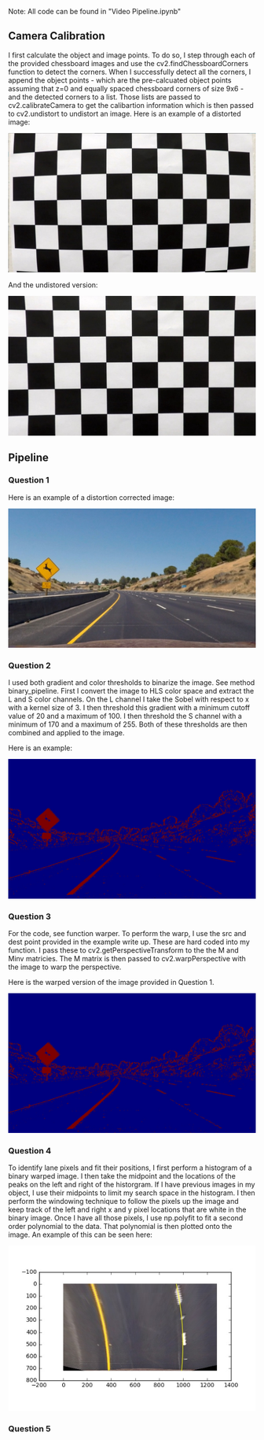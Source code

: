 Note: All code can be found in "Video Pipeline.ipynb"

## Camera Calibration

I first calculate the object and image points. To do so, I step through each of the provided chessboard images and use the cv2.findChessboardCorners function to detect the corners. When I successfully detect all the corners, I append the object points - which are the pre-calcuated object points assuming that z=0 and equally spaced chessboard corners of size 9x6 - and the detected corners to a list. Those lists are passed to cv2.calibrateCamera to get the calibartion information which is then passed to cv2.undistort to undistort an image. Here is an example of a distorted image:

![distorted](./readme_images/calibration1.jpg)

And the undistored version:

![undistorted](./readme_images/undistorted.jpg)


## Pipeline

### Question 1

Here is an example of a distortion corrected image:

![undistorted_car](./readme_images/undistorted_car.jpg)

### Question 2

I used both gradient and color thresholds to binarize the image. See method binary_pipeline. First I convert the image to HLS color space and extract the L and S color channels. On the L channel I take the Sobel with respect to x with a kernel size of 3. I then threshold this gradient with a minimum cutoff value of 20 and a maximum of 100. I then threshold the S channel with a minimum of 170 and a maximum of 255. Both of these thresholds are then combined and applied to the image.

Here is an example:

![binary](./readme_images/binary.jpg)

### Question 3

For the code, see function warper. To perform the warp, I use the src and dest point provided in the example write up. These are hard coded into my function. I pass these to cv2.getPerspectiveTransform to the the M and Minv matricies. The M matrix is then passed to cv2.warpPerspective with the image to warp the perspective. 

Here is the warped version of the image provided in Question 1.

![warped](./readme_images/warped.jpg)

### Question 4

To identify lane pixels and fit their positions, I first perform a histogram of a binary warped image. I then take the midpoint and the locations of the peaks on the left and right of the historgram. If I have previous images in my object, I use their midpoints to limit my search space in the histogram. I then perform the windowing technique to follow the pixels up the image and keep track of the left and right x and y pixel locations that are white in the binary image. Once I have all those pixels, I use np.polyfit to fit a second order polynomial to the data. That polynomial is then plotted onto the image. An example of this can be seen here:

![warped](./readme_images/plotted_lines.jpg)

### Question 5



